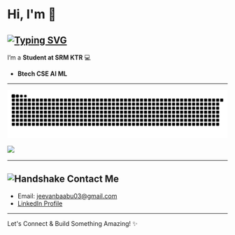 # Hi, I'm 👋

[![Typing SVG](https://readme-typing-svg.demolab.com?font=Poppins&weight=600&center=true&vCenter=true&width=1000&size=30&lines=Jeevan+Baabu+Murugan)](https://git.io/typing-svg)
---
I’m a  **Student at SRM KTR** 💻
- **Btech CSE AI ML**
---

<!--- ------------------------------------------------------------------------------------------------------------------------------------------------------ -->
<!--- -- Snake Contribution Graph -------------------------------------------------------------------------------------------------------------------------- -->
<!--- ------------------------------------------------------------------------------------------------------------------------------------------------------ -->

![Snake animation Contribution Graph](https://raw.githubusercontent.com/Anmol-Baranwal/Anmol-Baranwal/output/github-contribution-grid-snake-dark.svg)

<!-- You can replace the following animated GIF with any other if you prefer. -->
<img src="https://www.animatedimages.org/data/media/562/animated-line-image-0184.gif" width="1920" />

---

## <img src="https://user-images.githubusercontent.com/74038190/216112957-034e1f8b-5468-4857-8512-9cd2bac35bb6.png" alt="Handshake" width="40" /> Contact Me

- Email: [jeevanbaabu03@gmail.com](mailto:jeevanbaabu03@gmail.com)
- [LinkedIn Profile](https://www.linkedin.com/in/jeevan-baabu-97a19125b?utm_source=share&utm_campaign=share_via&utm_content=profile&utm_medium=android_app)

---
Let's Connect & Build Something Amazing! ✨
